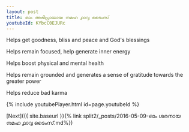 ```yaml
---
layout: post
title: ഓം അഭിപ്രായായ നമഹ ൧൦൮ ടൈംസ്
youtubeId: KYbcC0EJURc
---
```

 
 
Helps get goodness, bliss and peace and God's blessings
 
Helps remain focused, help generate inner energy 
 
Helps boost physical and mental health 
 
Helps remain grounded and generates a sense of gratitude towards the greater power 
 
Helps reduce bad karma
 
 
 
 


{% include youtubePlayer.html id=page.youtubeId %}
 
[Next]({{ site.baseurl }}{% link  split2/_posts/2016-05-09-ഓം ശരനായ നമഹ ൧൦൮ ടൈംസ്.md%})
 
